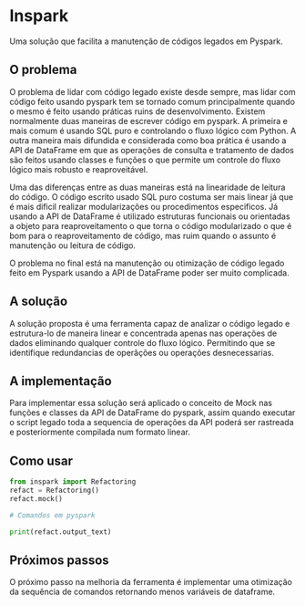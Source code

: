# Inspark
Uma solução que facilita a manutenção de códigos legados em Pyspark.

## O problema

O problema de lidar com código legado existe desde sempre, mas lidar com código feito usando pyspark tem se tornado comum principalmente quando o mesmo é feito usando práticas ruins de desenvolvimento. Existem normalmente duas maneiras de escrever código em pyspark. A primeira e mais comum é usando SQL puro e controlando o fluxo lógico com Python. A outra maneira mais difundida e considerada como boa prática é usando a API de DataFrame em que as operações de consulta e tratamento de dados são feitos usando classes e funções o que permite um controle do fluxo lógico mais robusto e reaproveitável.

Uma das diferenças entre as duas maneiras está na linearidade de leitura do código. O código escrito usado SQL puro costuma ser mais linear já que é mais dificil realizar modularizações ou procedimentos especificos. Já usando a API de DataFrame é utilizado estruturas funcionais ou orientadas a objeto para reaproveitamento o que torna o código modularizado o que é bom para o reaproveitamento de código, mas ruim quando o assunto é manutenção ou leitura de código.

O problema no final está na manutenção ou otimização de código legado feito em Pyspark usando a API de DataFrame poder ser muito complicada.


## A solução

A solução proposta é uma ferramenta capaz de analizar o código legado e estrutura-lo de maneira linear e concentrada apenas nas operações de dados eliminando qualquer controle do fluxo lógico. Permitindo que se identifique redundancias de operãções ou operações desnecessarias.

## A implementação

Para implementar essa solução será aplicado o conceito de Mock nas funções e classes da API de DataFrame do pyspark, assim quando executar o script legado toda a sequencia de operações da API poderá ser rastreada e posteriormente compilada num formato linear.

## Como usar

```python
from inspark import Refactoring
refact = Refactoring()
refact.mock()

# Comandos em pyspark

print(refact.output_text)
```


## Próximos passos

O próximo passo na melhoria da ferramenta é implementar uma otimização da sequência de comandos retornando menos variáveis de dataframe.

